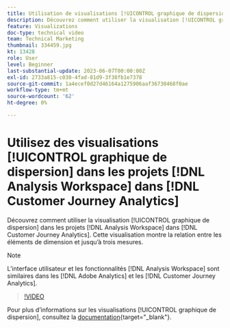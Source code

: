 ```yaml
---
title: Utilisation de visualisations [!UICONTROL graphique de dispersion] dans  [!DNL Analysis Workspace]  projets
description: Découvrez comment utiliser la visualisation [!UICONTROL graphique de dispersion] dans  [!DNL Analysis Workspace]  projets dans  [!DNL Customer Journey Analytics].
feature: Visualizations
doc-type: technical video
team: Technical Marketing
thumbnail: 334459.jpg
kt: 13428
role: User
level: Beginner
last-substantial-update: 2023-06-07T00:00:00Z
exl-id: 2733a815-c030-4fad-81d9-3f38fb1e7378
source-git-commit: 1a4ecef0d27d46164a1275906aaf36730468f0ae
workflow-type: tm+mt
source-wordcount: '62'
ht-degree: 0%

---
```


# Utilisez des visualisations [!UICONTROL graphique de dispersion] dans les projets [!DNL Analysis Workspace] dans [!DNL Customer Journey Analytics]

Découvrez comment utiliser la visualisation [!UICONTROL graphique de dispersion] dans les projets [!DNL Analysis Workspace] dans [!DNL Customer Journey Analytics]. Cette visualisation montre la relation entre les éléments de dimension et jusqu’à trois mesures.

>[!NOTE]
>
>L’interface utilisateur et les fonctionnalités [!DNL Analysis Workspace] sont similaires dans les [!DNL Adobe Analytics] et les [!DNL Customer Journey Analytics].

>[!VIDEO](https://video.tv.adobe.com/v/3416860/?captions=fre_fr&quality=12&learn=on)

Pour plus d’informations sur les visualisations [!UICONTROL graphique de dispersion], consultez la [documentation](https://experienceleague.adobe.com/docs/analytics-platform/using/cja-workspace/visualizations/scatterplot.html?lang=fr){target="_blank"}.
